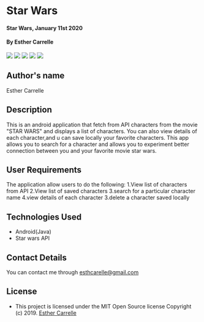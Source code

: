 # Star Wars
#### Star Wars, January 11st 2020
#### By **Esther Carrelle**
![](app/res/drawable/screen)
![](app/res/drawable/screen1)
![](app/res/drawable/screen2)
![](app/res/drawable/screen3)
![](app/res/drawable/screen5)



## Author's name



Esther Carrelle


## Description


This is an android application that fetch from API characters from the movie "STAR WARS" and displays a list of characters.
You can also view details of each character,and u can save locally your favorite characters.
This app allows you to search for a character and allows you to experiment better connection between you and your favorite movie star wars.


## User Requirements

The application allow users to do the following:
1.View list of characters from API
2.View list of saved characters
3.search for a particular character name
4.view details of each character
3.delete a character saved locally

## Technologies Used

* Android(Java)
* Star wars API



## Contact Details

You can contact me through esthcarelle@gmail.com


## License

- This project is licensed under the MIT Open Source license Copyright (c) 2019. [Esther Carrelle](https://github.com/esthcarelle)
